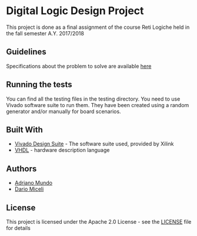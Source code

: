 # Digital Logic Design Project

This project is done as a final assignment of the course Reti Logiche held in the fall semester A.Y. 2017/2018

## Guidelines

Specifications about the problem to solve are available [here](https://github.com/adrianomundo/matrixFPGA/blob/master/src/docs/PF_RL_Specifica.pdf)

## Running the tests

You can find all the testing files in the testing directory. You need to use Vivado software suite to run them.
They have been created using a random generator and/or manually for board scenarios.


## Built With

* [Vivado Design Suite](https://www.xilinx.com/products/design-tools/vivado.html) - The software suite used, provided by Xilink
* [VHDL](https://www.ics.uci.edu/~jmoorkan/vhdlref/Synario%20VHDL%20Manual.pdf) - hardware description language

## Authors

* <a href="https://github.com/adrianomundo"> Adriano Mundo </a>
* <a href="https://github.com/dariomiceli3"> Dario Miceli </a>


## License

This project is licensed under the Apache 2.0 License - see the [LICENSE](https://github.com/adrianomundo/matrixFPGA/blob/master/LICENSE) file for details



